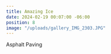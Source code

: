 ```yaml
---
title: Amazing Ice
date: 2024-02-19 00:07:00 -06:00
position: 8
image: "/uploads/gallery_IMG_2303.JPG"
---
```


Asphalt Paving